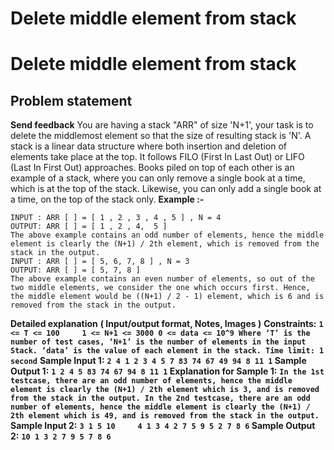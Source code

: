 # Delete middle element from stack

# Delete middle element from stack
## **Problem statement**
**Send feedback**
You are having a stack "ARR" of size 'N+1', your task is to delete the middlemost element so that the size of resulting stack is 'N'.
A stack is a linear data structure where both insertion and deletion of elements take place at the top. It follows FILO (First In Last Out) or LIFO (Last In First Out) approaches. Books piled on top of each other is an example of a stack, where you can only remove a single book at a time, which is at the top of the stack. Likewise, you can only add a single book at a time, on the top of the stack only.
**Example :-**
```
INPUT : ARR [ ] = [ 1 , 2 , 3 , 4 , 5 ] , N = 4
OUTPUT: ARR [ ] = [ 1 , 2 , 4,  5 ]
The above example contains an odd number of elements, hence the middle element is clearly the (N+1) / 2th element, which is removed from the stack in the output.
INPUT : ARR [ ] = [ 5, 6, 7, 8 ] , N = 3
OUTPUT: ARR [ ] = [ 5, 7, 8 ]
The above example contains an even number of elements, so out of the two middle elements, we consider the one which occurs first. Hence, the middle element would be ((N+1) / 2 - 1) element, which is 6 and is removed from the stack in the output.
```
**Detailed explanation**
**( Input/output format, Notes, Images )**
**Constraints:**
**`1 <= T <= 100    
1 <= N+1 <= 3000
0 <= data <= 10^9
Where ‘T’ is the number of test cases, ‘N+1’ is the number of elements in the input Stack. ‘data’ is the value of each element in the stack.
Time limit: 1 second`**
**Sample Input 1:**
**`2
4
1 2 3 4 5
7
83 74 67 49 94 8 11 1`
Sample Output 1:**
**`1 2 4 5
83 74 67 94 8 11 1`
Explanation for Sample 1:**
**`In the 1st testcase, there are an odd number of elements, hence the middle element is clearly the (N+1) / 2th element which is 3, and is removed from the stack in the output.
In the 2nd testcase, there are an odd number of elements, hence the middle element is clearly the (N+1) / 2th element which is 49, and is removed from the stack in the output.`
Sample Input 2:**
**`3
1
5 10    
4
1 3 4 2 7
5
9 5 2 7 8 6`
Sample Output 2:**
**`10
1 3 2 7
9 5 7 8 6`**